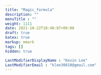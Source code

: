 ```yaml
---
title: "Magic_formula"
description: ""
menuTitle : ""
weight: 1111
date: 2021-10-22T18:40:07+09:00
draft: true
katex: true
markup: mmark
tags: []
hidden: true

LastModifierDisplayName : "Kevin Lee"
LastModifierEmail : "klee30810@gmail.com"
---
```


